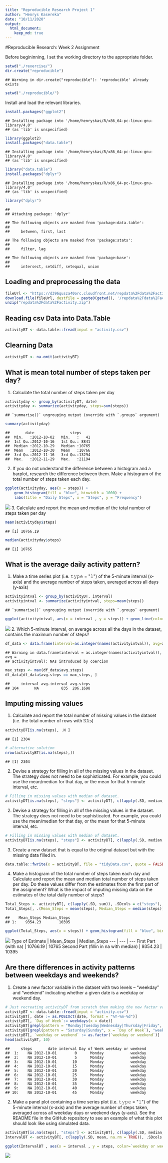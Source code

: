```yaml
---
title: "Reproducible Research Project 1"
author: "Henrys Kasereka"
date: "10/11/2020"
output: 
  html_document:
    keep_md: true
---
```


#Reproducible Research: Week 2 Assignment

Before begininning, I set the working directory to the appropriate folder.


```r
setwd("./rexercise/")
dir.create("reproducible")
```

```
## Warning in dir.create("reproducible"): 'reproducible' already exists
```

```r
setwd("./reproducible/")
```

Install and load the relevant libraries.


```r
install.packages("ggplot2")
```

```
## Installing package into '/home/henryskas/R/x86_64-pc-linux-gnu-library/4.0'
## (as 'lib' is unspecified)
```

```r
library(ggplot2)
install.packages("data.table")
```

```
## Installing package into '/home/henryskas/R/x86_64-pc-linux-gnu-library/4.0'
## (as 'lib' is unspecified)
```

```r
library("data.table")
install.packages("dplyr")
```

```
## Installing package into '/home/henryskas/R/x86_64-pc-linux-gnu-library/4.0'
## (as 'lib' is unspecified)
```

```r
library("dplyr")
```

```
## 
## Attaching package: 'dplyr'
```

```
## The following objects are masked from 'package:data.table':
## 
##     between, first, last
```

```
## The following objects are masked from 'package:stats':
## 
##     filter, lag
```

```
## The following objects are masked from 'package:base':
## 
##     intersect, setdiff, setequal, union
```


## Loading and preprocessing the data


```r
fileUrl <- "https://d396qusza40orc.cloudfront.net/repdata%2Fdata%2Factivity.zip"
download.file(fileUrl, destfile = paste0(getwd(), '/repdata%2Fdata%2Factivity.zip'), method = "curl")
unzip("repdata%2Fdata%2Factivity.zip")
```

## Reading csv Data into Data.Table


```r
activityBT <- data.table::fread(input = "activity.csv")
```

## Clearning Data


```r
activityDT <- na.omit(activityBT)
```

## What is mean total number of steps taken per day?

1. Calculate the total number of steps taken per day


```r
activityday <- group_by(activityDT, date)
activityday <- summarize(activityday, steps=sum(steps))
```

```
## `summarise()` ungrouping output (override with `.groups` argument)
```

```r
summary(activityday)
```

```
##       date                steps      
##  Min.   :2012-10-02   Min.   :   41  
##  1st Qu.:2012-10-16   1st Qu.: 8841  
##  Median :2012-10-29   Median :10765  
##  Mean   :2012-10-30   Mean   :10766  
##  3rd Qu.:2012-11-16   3rd Qu.:13294  
##  Max.   :2012-11-29   Max.   :21194
```

2. If you do not understand the difference between a histogram and a barplot, research the difference between them. Make a histogram of the total number of steps taken each day. 


```r
ggplot(activityday, aes(x = steps)) +
    geom_histogram(fill = "blue", binwidth = 1000) +
    labs(title = "Daily Steps", x = "Steps", y = "Frequency")
```

![](PA1_template_files/figure-html/unnamed-chunk-7-1.png)<!-- -->
3. Calculate and report the mean and median of the total number of steps taken per day


```r
mean(activityday$steps)
```

```
## [1] 10766.19
```

```r
median(activityday$steps)
```

```
## [1] 10765
```

## What is the average daily activity pattern?

1. Make a time series plot (i.e. 𝚝𝚢𝚙𝚎 = "𝚕") of the 5-minute interval (x-axis) and the average number of steps taken, averaged across all days (y-axis)


```r
activityintval <- group_by(activityDT, interval)
activityintval <- summarize(activityintval, steps=mean(steps))
```

```
## `summarise()` ungrouping output (override with `.groups` argument)
```


```r
ggplot(activityintval, aes(x = interval , y = steps)) + geom_line(color="blue", size=1) + labs(title = "Avg. Daily Steps", x = "Interval", y = "Avg. Steps per day")
```

![](PA1_template_files/figure-html/unnamed-chunk-10-1.png)<!-- -->
2. Which 5-minute interval, on average across all the days in the dataset, contains the maximum number of steps?


```r
df_data <- data.frame(interval=as.integer(names(activityintval)), avg=activityintval)
```

```
## Warning in data.frame(interval = as.integer(names(activityintval)), avg =
## activityintval): NAs introduced by coercion
```

```r
max_steps <- max(df_data$avg.steps)
df_data[df_data$avg.steps == max_steps, ]
```

```
##     interval avg.interval avg.steps
## 104       NA          835  206.1698
```

## Imputing missing values

1. Calculate and report the total number of missing values in the dataset (i.e. the total number of rows with 𝙽𝙰s)


```r
activityBT[is.na(steps), .N ]
```

```
## [1] 2304
```

```r
# alternative solution
nrow(activityBT[is.na(steps),])
```

```
## [1] 2304
```
2. Devise a strategy for filling in all of the missing values in the dataset. The strategy does not need to be sophisticated. For example, you could use the mean/median for that day, or the mean for that 5-minute interval, etc.


```r
# Filling in missing values with median of dataset. 
activityDT[is.na(steps), "steps"] <- activityDT[, c(lapply(.SD, median, na.rm = TRUE)), .SDcols = c("steps")]
```

2. Devise a strategy for filling in all of the missing values in the dataset. The strategy does not need to be sophisticated. For example, you could use the mean/median for that day, or the mean for that 5-minute interval, etc.


```r
# Filling in missing values with median of dataset. 
activityBT[is.na(steps), "steps"] <- activityBT[, c(lapply(.SD, median, na.rm = TRUE)), .SDcols = c("steps")]
```

3. Create a new dataset that is equal to the original dataset but with the missing data filled in.


```r
data.table::fwrite(x = activityBT, file = "tidyData.csv", quote = FALSE)
```

4. Make a histogram of the total number of steps taken each day and Calculate and report the mean and median total number of steps taken per day. Do these values differ from the estimates from the first part of the assignment? What is the impact of imputing missing data on the estimates of the total daily number of steps?


```r
Total_Steps <- activityBT[, c(lapply(.SD, sum)), .SDcols = c("steps"), by = .(date)] 
Total_Steps[, .(Mean_Steps = mean(steps), Median_Steps = median(steps))]
```

```
##    Mean_Steps Median_Steps
## 1:    9354.23        10395
```

```r
ggplot(Total_Steps, aes(x = steps)) + geom_histogram(fill = "blue", binwidth = 1000) + labs(title = "Daily Steps", x = "Steps", y = "Frequency")
```

![](PA1_template_files/figure-html/unnamed-chunk-17-1.png)<!-- -->
Type of Estimate | Mean_Steps | Median_Steps
--- | --- | ---
First Part (with na) |  10766.19 | 10765
Second Part (fillin in na with median) | 9354.23 | 10395

## Are there differences in activity patterns between weekdays and weekends?

1. Create a new factor variable in the dataset with two levels – “weekday” and “weekend” indicating whether a given date is a weekday or weekend day.


```r
# Just recreating activityDT from scratch then making the new factor variable. (No need to, just want to be clear on what the entire process is.) 
activityBT <- data.table::fread(input = "activity.csv")
activityBT[, date := as.POSIXct(date, format = "%Y-%m-%d")]
activityBT[, `Day of Week`:= weekdays(x = date)]
activityBT[grepl(pattern = "Monday|Tuesday|Wednesday|Thursday|Friday", x = `Day of Week`), "weekday or weekend"] <- "weekday"
activityBT[grepl(pattern = "Saturday|Sunday", x = `Day of Week`), "weekday or weekend"] <- "weekend"
activityBT[, `weekday or weekend` := as.factor(`weekday or weekend`)]
head(activityBT, 10)
```

```
##     steps       date interval Day of Week weekday or weekend
##  1:    NA 2012-10-01        0      Monday            weekday
##  2:    NA 2012-10-01        5      Monday            weekday
##  3:    NA 2012-10-01       10      Monday            weekday
##  4:    NA 2012-10-01       15      Monday            weekday
##  5:    NA 2012-10-01       20      Monday            weekday
##  6:    NA 2012-10-01       25      Monday            weekday
##  7:    NA 2012-10-01       30      Monday            weekday
##  8:    NA 2012-10-01       35      Monday            weekday
##  9:    NA 2012-10-01       40      Monday            weekday
## 10:    NA 2012-10-01       45      Monday            weekday
```

2. Make a panel plot containing a time series plot (i.e. 𝚝𝚢𝚙𝚎 = "𝚕") of the 5-minute interval (x-axis) and the average number of steps taken, averaged across all weekday days or weekend days (y-axis). See the README file in the GitHub repository to see an example of what this plot should look like using simulated data.


```r
activityBT[is.na(steps), "steps"] <- activityBT[, c(lapply(.SD, median, na.rm = TRUE)), .SDcols = c("steps")]
IntervalBT <- activityBT[, c(lapply(.SD, mean, na.rm = TRUE)), .SDcols = c("steps"), by = .(interval, `weekday or weekend`)] 

ggplot(IntervalBT , aes(x = interval , y = steps, color=`weekday or weekend`)) + geom_line() + labs(title = "Avg. Daily Steps by Weektype", x = "Interval", y = "No. of Steps") + facet_wrap(~`weekday or weekend` , ncol = 1, nrow=2)
```

![](PA1_template_files/figure-html/unnamed-chunk-19-1.png)<!-- -->
